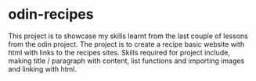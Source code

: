 # odin-recipes
This project is to showcase my skills learnt from the last couple of lessons from the odin project. The project is to create a recipe basic website with html with links to the recipes sites. Skills required for project include, making title / paragraph with content, list functions and importing images and linking with html.  
